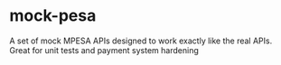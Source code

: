 # mock-pesa
A set of mock MPESA APIs designed to work exactly like the real APIs. Great for unit tests and payment system hardening

